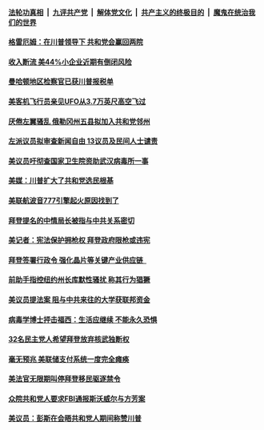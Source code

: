 

####  [法轮功真相](../../../../basic/blob/master/README.md?t=02260631) &nbsp;|&nbsp; [九评共产党](../../../../9ping.md/blob/master/README.md?t=02260631) &nbsp;|&nbsp; [解体党文化](../../../../jtdwh.md/blob/master/README.md?t=02260631)  &nbsp;|&nbsp; [共产主义的终极目的](../../../../gczydzjmd.md/blob/master/README.md?t=02260631) &nbsp;|&nbsp; [魔鬼在统治我们的世界](../../../../mgztzwmdsj.md/blob/master/README.md?t=02260631) 

#### [格雷厄姆：在川普领导下 共和党会赢回两院](../pages/soh6/478349.md?t=02260631) 
#### [收入断流 美44%小企业近期有倒闭风险](../pages/soh6/478346.md?t=02260631) 
#### [曼哈顿地区检察官已获川普报税单](../pages/soh6/478319.md?t=02260631) 
#### [美客机飞行员亲见UFO从3.7万英尺高空飞过 ](../pages/soh6/478313.md?t=02260631) 
#### [厌倦左翼骚乱 俄勒冈州五县拟加入共和党邻州](../pages/soh6/478298.md?t=02260631) 
#### [左派议员拟审查新闻自由 13议员及民间人士谴责](../pages/soh6/478283.md?t=02260631) 
#### [美议员吁彻查国家卫生院资助武汉病毒所一事 ](../pages/soh6/478280.md?t=02260631) 
#### [美媒：川普扩大了共和党选民根基](../pages/soh6/478151.md?t=02260631) 
#### [美联航波音777引擎起火原因找到了](../pages/soh6/478277.md?t=02260631) 
#### [拜登提名的中情局长被指与中共关系密切](../pages/soh6/478259.md?t=02260631) 
#### [美记者：宪法保护拥枪权 拜登政府限枪或违宪](../pages/soh6/478247.md?t=02260631) 
#### [拜登签署行政令 强化晶片等关键产业供应链  ](../pages/soh6/478157.md?t=02260631) 
#### [前助手指控纽约州长库默性骚扰 称其行为猖獗](../pages/soh6/478097.md?t=02260631) 
#### [美议员提法案 阻与中共来往的大学获联邦资金](../pages/soh6/478091.md?t=02260631) 
#### [病毒学博士抨击福西：生活应继续 不能永久恐惧](../pages/soh6/478094.md?t=02260631) 
#### [32名民主党人希望拜登放弃核武独断权](../pages/soh6/478064.md?t=02260631) 
#### [毫无预兆 美联储支付系统一度完全瘫痪](../pages/soh6/478061.md?t=02260631) 
#### [美法官无限期叫停拜登移民驱逐禁令](../pages/soh6/478046.md?t=02260631) 
#### [众院共和党人要求FBI通报斯沃威尔与方芳案](../pages/soh6/478010.md?t=02260631) 
#### [美议员：彭斯在会晤共和党人期间称赞川普](../pages/soh6/478001.md?t=02260631) 
